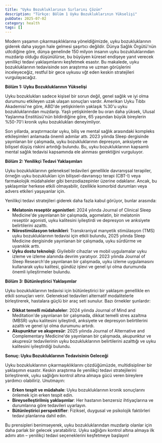 ```yaml
---
title: "Uyku Bozukluklarının Sırlarını Çözün"
description: "Türkçe: Bölüm 1 Uyku Bozukluklarının Yükselişi"
pubDate: 2025-07-02
category: health
tags: []
---
```


Modern yaşamın çıkarmaşıklıklarına yöneldiğimizde, uyku bozukluklarının giderek daha yaygın hale gelmesi şaşırtıcı değildir. Dünya Sağlık Örgütü'nün ướcdiğine göre, dünya genelinde 150 milyon insanın uyku bozukluklarından muzdarip olduğu düşünülürse, bu büyüyen küresel endişeye yanıt verecek yenilikçi tedavi yaklaşımlarını keşfetmek esastır. Bu makalede, uyku bozukluklarının tedavisinde son araştırma ve uzman görüşlerini inceleyeceğiz, restful bir gece uykusu vğt eden keskin stratejileri vurgulayacağız.

**Bölüm 1: Uyku Bozukluklarının Yükselişi**

Uyku bozuklukları sadece kişisel bir sorun değil, genel sağlık ve iyi olma durumunu etkileyen uzak ulaşan sonuçları vardır. Amerikan Uyku Tıbbı Akademisi'ne göre, ABD'de yetişkinlerin yaklaşık %30'u uyku bozukluklarından muzdarip. Yaşlı yetişkinlerde bu oran daha yüksek, Ulusal Yaşlanma Enstitüsü'nün bildirdiğine göre, 65 yaşından büyük bireylerin %50-70'i kronik uyku bozuklukları deneyimliyor.

Son yıllarda, araştırmacılar uyku, biliş ve mental sağlık arasındaki kompleks etkileşimleri anlamada önemli adımlar attı. 2023 yılında Sleep dergisinde yayınlanan bir çalışmada, uyku bozukluklarının depresyon, anksiyete ve bilişsel düşüş riskini artırdığı bulundu. Bu, uyku bozukluklarının kapsamlı mental sağlık tedavisi kapsamında ele alınması gerektiğini vurguluyor.

**Bölüm 2: Yenilikçi Tedavi Yaklaşımları**

Uyku bozukluklarının geleneksel tedavileri genellikle davranışsal terapiler, örneğin uyku bozuklukları için bilişsel-davranışçı terapi (CBT-I) veya farmakolojik müdahaleler gibi benzodiazepinler üzerine odaklanır. Ancak, bu yaklaşımlar herkese etkili olmayabilir, özellikle komorbid durumları veya advers etkileri yaşayanlar için.

Yenilikçi tedavi stratejileri giderek daha fazla kabul görüyor, bunlar arasında:

* **Melatonin reseptör agonistleri**: 2024 yılında Journal of Clinical Sleep Medicine'de yayınlanan bir çalışmada, agomelatin, bir melatonin reseptör agonisti, uyku kalitesini iyileştirdi ve depresyon ve anksiyete belirtilerini azalttı.
* **Nörostimülasyon teknikleri**: Transkraniyal manyetik stimülasyon (TMS) uyku bozukluklarının tedavisi için etkili bulundu, 2025 yılında Sleep Medicine dergisinde yayınlanan bir çalışmada, uyku sürdürme ve uyanıklık arttı.
* **Uyku dostu teknoloji**: Giyilebilir cihazlar ve mobil uygulamalar uyku izleme ve izleme alanında devrim yaratıyor. 2023 yılında Journal of Sleep Research'de yayınlanan bir çalışmada, uyku izleme uygulamasını kullanarak uyku kalitesi, gündüz işlevi ve genel iyi olma durumunda önemli iyileştirmeler bulundu.

**Bölüm 3: Bütünleştirici Yaklaşımlar**

Uyku bozukluklarının tedavisi için bütünleştirici bir yaklaşım genellikle en etkili sonuçları verir. Geleneksel tedavileri alternatif modalitelerle birleştirerek, hastalara güçlü bir araç seti sunulur. Bazı örnekler şunlardır:

* **Dikkat temelli müdahaleler**: 2024 yılında Journal of Mind and Meditation'de yayınlanan bir çalışmada, dikkat temelli stres azaltma (MBSR) uyku kalitesini iyileştirdi, anksiyete ve depresyon belirtilerini azalttı ve genel iyi olma durumunu artırdı.
* **Akupunktur ve akupresür**: 2025 yılında Journal of Alternative and Complementary Medicine'de yayınlanan bir çalışmada, akupunktur ve akupresür tedavilerinin uyku bozukluklarının belirtilerini azalttığı ve uyku kalitesini iyileştirdiği bulundu.

**Sonuç: Uyku Bozukluklarının Tedavisinin Geleceği**

Uyku bozukluklarının çıkarmaşıklıklarını çözdüğümüzde, multidisipliner bir yaklaşımın esastır. Keskin araştırma ile yenilikçi tedavi stratejilerini birleştirerek, uyku sağlığını kontrol altına almaya gücü veren bireylere yardımcı olabiliriz. Unutmayın:

* **Erken tespit ve müdahale**: Uyku bozukluklarının kronik sonuçlarını önlemek için erken tespit edin.
* **Bireyselleştirilmiş yaklaşımlar**: Her hastanın benzersiz ihtiyaçlarına ve durumlarına göre tedavileri uyarlayın.
* **Bütünleştirici perspektifler**: Fiziksel, duygusal ve psikolojik faktörleri tedavi planlarına dahil edin.

Bu prensipleri benimseyerek, uyku bozukluklarından muzdarip olanlar için daha parlak bir gelecek yaratabiliriz. Uyku sağlığını kontrol altına almaya ilk adımı atın – yenilikçi tedavi seçeneklerini keşfetmeye başlayın!